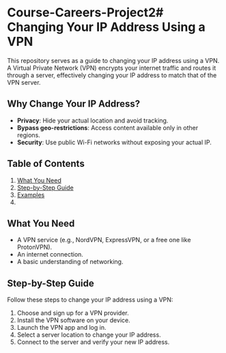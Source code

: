 # Course-Careers-Project2# Changing Your IP Address Using a VPN

This repository serves as a guide to changing your IP address using a VPN. A Virtual Private Network (VPN) encrypts your internet traffic and routes it through a server, effectively changing your IP address to match that of the VPN server. 

## Why Change Your IP Address?
- **Privacy**: Hide your actual location and avoid tracking.
- **Bypass geo-restrictions**: Access content available only in other regions.
- **Security**: Use public Wi-Fi networks without exposing your actual IP.

## Table of Contents
1. [What You Need](#what-you-need)
2. [Step-by-Step Guide](#step-by-step-guide)
3. [Examples](#examples)
4. 

## What You Need
- A VPN service (e.g., NordVPN, ExpressVPN, or a free one like ProtonVPN).
- An internet connection.
- A basic understanding of networking.

## Step-by-Step Guide
Follow these steps to change your IP address using a VPN:
1. Choose and sign up for a VPN provider.
2. Install the VPN software on your device.
3. Launch the VPN app and log in.
4. Select a server location to change your IP address.
5. Connect to the server and verify your new IP address.


